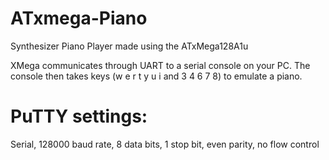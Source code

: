 # ATxmega-Piano
Synthesizer Piano Player made using the ATxMega128A1u

XMega communicates through UART to a serial console on your PC. The console then takes keys (w e r t y u i and 3 4 6 7 8) to emulate a 
piano.

# PuTTY settings: 
Serial, 128000 baud rate, 8 data bits, 1 stop bit, even parity, no flow control
